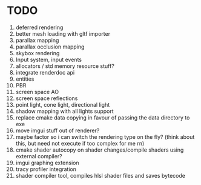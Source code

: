 # TODO

1. deferred rendering
2. better mesh loading with gltf importer
3. parallax mapping
4. parallax occlusion mapping
5. skybox rendering
7. Input system, input events
8. allocators / std memory resource stuff?
9. integrate renderdoc api
10. entities
11. PBR
12. screen space AO
13. screen space reflections
14. point light, cone light, directional light
15. shadow mapping with all lights support
16. replace cmake data copying in favour of passing the data directory to exe
17. move imgui stuff out of renderer?
18. maybe factor so i can switch the rendering type on the fly? (think about this, but need not execute if too complex for me rn)
19. cmake shader autocopy on shader changes/compile shaders using external compiler?
20. imgui graphing extension
21. tracy profiler integration
22. shader compiler tool, compiles hlsl shader files and saves bytecode
